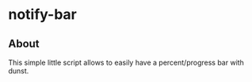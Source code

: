 # notify-bar

## About

This simple little script allows to easily have a percent/progress bar with
dunst.
